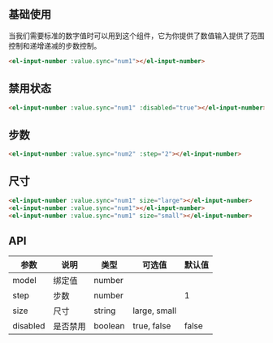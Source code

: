 <script>
  export default {
    data() {
      return {
        num1: 1,
        num2: 1
      }
    }
  };
</script>
<style>
  .demo-box.demo-input-number {
    .el-input-number + .el-input-number {
      margin-left: 10px;
    }
  }
</style>

## 基础使用

<p>当我们需要标准的数字值时可以用到这个组件，它为你提供了数值输入提供了范围控制和递增递减的步数控制。</p>

<div class="demo-box demo-input-number">
  <el-input-number :value.sync="num1"></el-input-number>
</div>

```html
<el-input-number :value.sync="num1"></el-input-number>
```

## 禁用状态

<div class="demo-box demo-input-number">
  <el-input-number :value.sync="num1" :disabled="true"></el-input-number>
</div>

```html
<el-input-number :value.sync="num1" :disabled="true"></el-input-number>
```

## 步数

<div class="demo-box demo-input-number">
  <el-input-number :value.sync="num2" :step="2"></el-input-number>
</div>

```html
<el-input-number :value.sync="num2" :step="2"></el-input-number>
```

## 尺寸

<div class="demo-box demo-input-number">
  <el-input-number :value.sync="num1" size="large"></el-input-number>
  <el-input-number :value.sync="num1"></el-input-number>
  <el-input-number :value.sync="num1" size="small"></el-input-number>
</div>

```html
<el-input-number :value.sync="num1" size="large"></el-input-number>
<el-input-number :value.sync="num1"></el-input-number>
<el-input-number :value.sync="num1" size="small"></el-input-number>
```

## API
| 参数      | 说明          | 类型      | 可选值                           | 默认值  |
|----------|-------------- |----------|--------------------------------  |-------- |
| model    | 绑定值         | number   |       | |
| step     | 步数           | number   |      | 1 |
| size     | 尺寸           | string   | large, small | |
| disabled | 是否禁用        | boolean | true, false | false |
